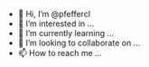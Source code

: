- 👋 Hi, I’m @pfeffercl
- 👀 I’m interested in ...
- 🌱 I’m currently learning ...
- 💞️ I’m looking to collaborate on ...
- 📫 How to reach me ...

<!---
pfeffercl/pfeffercl is a ✨ special ✨ repository because its `README.md` (this file) appears on your GitHub profile.
You can click the Preview link to take a look at your changes.
--->
